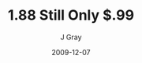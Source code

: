 ---
title: '1.88 Still Only $.99'
alt: 'Mysteries of the Arcana'
date: '2009-12-07'
author: 'J Gray'
artist: 'Keira'
chapter: '1 More Heavens and Earths'
filler: false
---